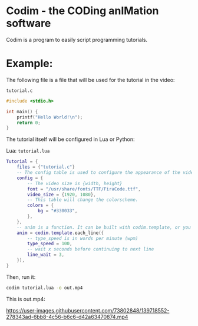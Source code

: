 # Codim - the CODing anIMation software

Codim is a program to easily script programming tutorials.

# Example:

The following file is a file that will be used for the tutorial in the video:

`tutorial.c`
```c
#include <stdio.h>

int main() {
    printf("Hello World!\n");
    return 0;
}
```

The tutorial itself will be configured in Lua or Python:

Lua:
`tutorial.lua`
```lua
Tutorial = {
    files = {"tutorial.c"}
    -- The config table is used to configure the appearance of the video.
    config = {
        -- The video size is {width, height}
        font = "/usr/share/fonts/TTF/FiraCode.ttf",
        video_size = {1920, 1080},
        -- This table will change the colorscheme.
        colors = {
            bg = "#330033",
        },
    },
    -- anim is a function. It can be built with codim.template, or you can make your own.
    anim = codim.template.each_line({
        -- type_speed is in words per minute (wpm)
        type_speed = 100,
        -- wait x seconds before continuing to next line
        line_wait = 3,
    }),
}
```

Then, run it:
```sh
codim tutorial.lua -o out.mp4
```

This is out.mp4:

https://user-images.githubusercontent.com/73802848/139718552-278343ad-6bb8-4c56-b6c6-d42a63470874.mp4

